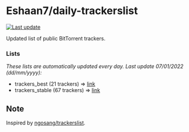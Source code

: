 
# Eshaan7/daily-trackerslist 

[![Last update](https://img.shields.io/badge/Last%20update-07/01/2022-blue.svg)](#)

Updated list of public BitTorrent trackers.

### Lists
*These lists are automatically updated every day. Last update 07/01/2022 (_dd/mm/yyyy_):*

* trackers_best (21 trackers) => [link](https://raw.githubusercontent.com/eshaan7/daily-trackerslist/master/trackers_best.txt)
* trackers_stable (67 trackers) => [link](https://raw.githubusercontent.com/eshaan7/daily-trackerslist/master/trackers_stable.txt)

## Note

Inspired by [ngosang/trackerslist](https://github.com/ngosang/trackerslist).
